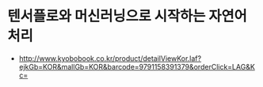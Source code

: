 # 텐서플로와 머신러닝으로 시작하는 자연어처리

* http://www.kyobobook.co.kr/product/detailViewKor.laf?ejkGb=KOR&mallGb=KOR&barcode=9791158391379&orderClick=LAG&Kc=

